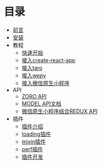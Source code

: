 # 目录

* [前言](README.md)
* [安装](INSTALL.md)
* 教程
  * [快速开始](GUIDE/QUIKE_START.md)
  * [接入create-react-app](GUIDE/CREATE_REACT_APP.md)
  * [接入taro](GUIDE/TARO.md)
  * [接入wepy](GUIDE/WEPY.md)
  * [接入微信原生小程序](GUIDE/WEAPP.md)
* API
  * [ZORO API](API/README.md)
  * [MODEL API文档](API/MODEL.md)
  * [微信原生小程序结合REDUX API](API/WEAPP-REDUX.md)
* 插件
  * [插件介绍](PLUGIN/README.md)
  * [loading插件](PLUGIN/LOADING.md)
  * [mixin插件](PLUGIN/MIXIN.md)
  * [perf插件](PLUGIN/PERF.md)
  * [插件开发](PLUGIN/DEVELOPMENT.md)

